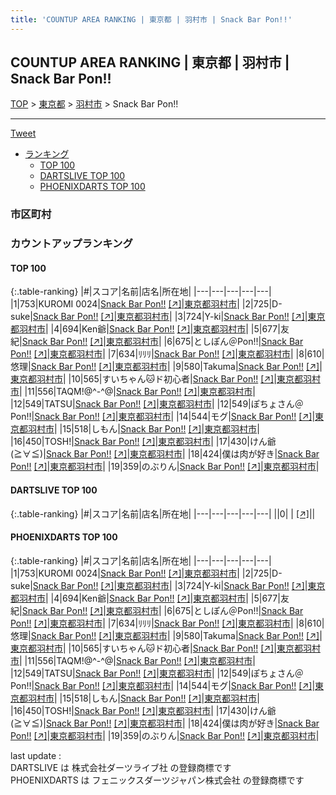 ```yaml
---
title: 'COUNTUP AREA RANKING | 東京都 | 羽村市 | Snack Bar Pon!!'
---
```

## COUNTUP AREA RANKING | 東京都 | 羽村市 | Snack Bar Pon!!

[TOP](/darts/rank/) > [東京都](/darts/rank/東京都/) > [羽村市](/darts/rank/東京都/羽村市/) > Snack Bar Pon!!

___

<a href="https://twitter.com/share?ref_src=twsrc%5Etfw" data-text="COUNTUP AREA RANKING | 東京都羽村市Snack Bar Pon!!" class="twitter-share-button" data-hashtags="DARTSLIVE,PHOENIXDARTS,darts,ダーツ" data-show-count="false">Tweet</a>

* [ランキング](#カウントアップランキング)
    * [TOP 100](#top-100)
    * [DARTSLIVE TOP 100](#dartslive-top-100)
    * [PHOENIXDARTS TOP 100](#phoenixdarts-top-100)

### 市区町村

<ul>

</ul>

### カウントアップランキング

#### TOP 100



{:.table-ranking}
|#|スコア|名前|店名|所在地|
|---|---|---|---|---|
|1|753|<span class="rank-name-pd">KUROMI 0024</span>|<a href="/darts/rank/shops/94741.html">Snack Bar Pon!!</a> <a href="https://vs.phoenixdarts.com/jp/shop/shopDetailInfo/s_94741?s_seq=94741">[↗]</a>|<a href="/darts/rank/東京都/羽村市">東京都羽村市</a>|
|2|725|<span class="rank-name-pd">D-suke</span>|<a href="/darts/rank/shops/94741.html">Snack Bar Pon!!</a> <a href="https://vs.phoenixdarts.com/jp/shop/shopDetailInfo/s_94741?s_seq=94741">[↗]</a>|<a href="/darts/rank/東京都/羽村市">東京都羽村市</a>|
|3|724|<span class="rank-name-pd">Y-ki</span>|<a href="/darts/rank/shops/94741.html">Snack Bar Pon!!</a> <a href="https://vs.phoenixdarts.com/jp/shop/shopDetailInfo/s_94741?s_seq=94741">[↗]</a>|<a href="/darts/rank/東京都/羽村市">東京都羽村市</a>|
|4|694|<span class="rank-name-pd">Ken爺</span>|<a href="/darts/rank/shops/94741.html">Snack Bar Pon!!</a> <a href="https://vs.phoenixdarts.com/jp/shop/shopDetailInfo/s_94741?s_seq=94741">[↗]</a>|<a href="/darts/rank/東京都/羽村市">東京都羽村市</a>|
|5|677|<span class="rank-name-pd">友紀</span>|<a href="/darts/rank/shops/94741.html">Snack Bar Pon!!</a> <a href="https://vs.phoenixdarts.com/jp/shop/shopDetailInfo/s_94741?s_seq=94741">[↗]</a>|<a href="/darts/rank/東京都/羽村市">東京都羽村市</a>|
|6|675|<span class="rank-name-pd">としぽん＠Pon!!</span>|<a href="/darts/rank/shops/94741.html">Snack Bar Pon!!</a> <a href="https://vs.phoenixdarts.com/jp/shop/shopDetailInfo/s_94741?s_seq=94741">[↗]</a>|<a href="/darts/rank/東京都/羽村市">東京都羽村市</a>|
|7|634|<span class="rank-name-pd">ﾘﾘﾘ</span>|<a href="/darts/rank/shops/94741.html">Snack Bar Pon!!</a> <a href="https://vs.phoenixdarts.com/jp/shop/shopDetailInfo/s_94741?s_seq=94741">[↗]</a>|<a href="/darts/rank/東京都/羽村市">東京都羽村市</a>|
|8|610|<span class="rank-name-pd">悠理</span>|<a href="/darts/rank/shops/94741.html">Snack Bar Pon!!</a> <a href="https://vs.phoenixdarts.com/jp/shop/shopDetailInfo/s_94741?s_seq=94741">[↗]</a>|<a href="/darts/rank/東京都/羽村市">東京都羽村市</a>|
|9|580|<span class="rank-name-pd">Takuma</span>|<a href="/darts/rank/shops/94741.html">Snack Bar Pon!!</a> <a href="https://vs.phoenixdarts.com/jp/shop/shopDetailInfo/s_94741?s_seq=94741">[↗]</a>|<a href="/darts/rank/東京都/羽村市">東京都羽村市</a>|
|10|565|<span class="rank-name-pd">すいちゃん🐱ド初心者</span>|<a href="/darts/rank/shops/94741.html">Snack Bar Pon!!</a> <a href="https://vs.phoenixdarts.com/jp/shop/shopDetailInfo/s_94741?s_seq=94741">[↗]</a>|<a href="/darts/rank/東京都/羽村市">東京都羽村市</a>|
|11|556|<span class="rank-name-pd">TAQM!@^-^@</span>|<a href="/darts/rank/shops/94741.html">Snack Bar Pon!!</a> <a href="https://vs.phoenixdarts.com/jp/shop/shopDetailInfo/s_94741?s_seq=94741">[↗]</a>|<a href="/darts/rank/東京都/羽村市">東京都羽村市</a>|
|12|549|<span class="rank-name-pd">TATSU</span>|<a href="/darts/rank/shops/94741.html">Snack Bar Pon!!</a> <a href="https://vs.phoenixdarts.com/jp/shop/shopDetailInfo/s_94741?s_seq=94741">[↗]</a>|<a href="/darts/rank/東京都/羽村市">東京都羽村市</a>|
|12|549|<span class="rank-name-pd">ぽちょさん＠Pon!!</span>|<a href="/darts/rank/shops/94741.html">Snack Bar Pon!!</a> <a href="https://vs.phoenixdarts.com/jp/shop/shopDetailInfo/s_94741?s_seq=94741">[↗]</a>|<a href="/darts/rank/東京都/羽村市">東京都羽村市</a>|
|14|544|<span class="rank-name-pd">モグ</span>|<a href="/darts/rank/shops/94741.html">Snack Bar Pon!!</a> <a href="https://vs.phoenixdarts.com/jp/shop/shopDetailInfo/s_94741?s_seq=94741">[↗]</a>|<a href="/darts/rank/東京都/羽村市">東京都羽村市</a>|
|15|518|<span class="rank-name-pd">しもん</span>|<a href="/darts/rank/shops/94741.html">Snack Bar Pon!!</a> <a href="https://vs.phoenixdarts.com/jp/shop/shopDetailInfo/s_94741?s_seq=94741">[↗]</a>|<a href="/darts/rank/東京都/羽村市">東京都羽村市</a>|
|16|450|<span class="rank-name-pd">TOSH!</span>|<a href="/darts/rank/shops/94741.html">Snack Bar Pon!!</a> <a href="https://vs.phoenixdarts.com/jp/shop/shopDetailInfo/s_94741?s_seq=94741">[↗]</a>|<a href="/darts/rank/東京都/羽村市">東京都羽村市</a>|
|17|430|<span class="rank-name-pd">けん爺(≧∀≦)</span>|<a href="/darts/rank/shops/94741.html">Snack Bar Pon!!</a> <a href="https://vs.phoenixdarts.com/jp/shop/shopDetailInfo/s_94741?s_seq=94741">[↗]</a>|<a href="/darts/rank/東京都/羽村市">東京都羽村市</a>|
|18|424|<span class="rank-name-pd">僕は肉が好き</span>|<a href="/darts/rank/shops/94741.html">Snack Bar Pon!!</a> <a href="https://vs.phoenixdarts.com/jp/shop/shopDetailInfo/s_94741?s_seq=94741">[↗]</a>|<a href="/darts/rank/東京都/羽村市">東京都羽村市</a>|
|19|359|<span class="rank-name-pd">のぶりん</span>|<a href="/darts/rank/shops/94741.html">Snack Bar Pon!!</a> <a href="https://vs.phoenixdarts.com/jp/shop/shopDetailInfo/s_94741?s_seq=94741">[↗]</a>|<a href="/darts/rank/東京都/羽村市">東京都羽村市</a>|


#### DARTSLIVE TOP 100



{:.table-ranking}
|#|スコア|名前|店名|所在地|
|---|---|---|---|---|
||0|<span class="rank-name-dl"> </span>|<a href="/darts/rank/shops/.html"></a> <a href="">[↗]</a>|<a href="/darts/rank//"></a>|


#### PHOENIXDARTS TOP 100



{:.table-ranking}
|#|スコア|名前|店名|所在地|
|---|---|---|---|---|
|1|753|<span class="rank-name-pd">KUROMI 0024</span>|<a href="/darts/rank/shops/94741.html">Snack Bar Pon!!</a> <a href="https://vs.phoenixdarts.com/jp/shop/shopDetailInfo/s_94741?s_seq=94741">[↗]</a>|<a href="/darts/rank/東京都/羽村市">東京都羽村市</a>|
|2|725|<span class="rank-name-pd">D-suke</span>|<a href="/darts/rank/shops/94741.html">Snack Bar Pon!!</a> <a href="https://vs.phoenixdarts.com/jp/shop/shopDetailInfo/s_94741?s_seq=94741">[↗]</a>|<a href="/darts/rank/東京都/羽村市">東京都羽村市</a>|
|3|724|<span class="rank-name-pd">Y-ki</span>|<a href="/darts/rank/shops/94741.html">Snack Bar Pon!!</a> <a href="https://vs.phoenixdarts.com/jp/shop/shopDetailInfo/s_94741?s_seq=94741">[↗]</a>|<a href="/darts/rank/東京都/羽村市">東京都羽村市</a>|
|4|694|<span class="rank-name-pd">Ken爺</span>|<a href="/darts/rank/shops/94741.html">Snack Bar Pon!!</a> <a href="https://vs.phoenixdarts.com/jp/shop/shopDetailInfo/s_94741?s_seq=94741">[↗]</a>|<a href="/darts/rank/東京都/羽村市">東京都羽村市</a>|
|5|677|<span class="rank-name-pd">友紀</span>|<a href="/darts/rank/shops/94741.html">Snack Bar Pon!!</a> <a href="https://vs.phoenixdarts.com/jp/shop/shopDetailInfo/s_94741?s_seq=94741">[↗]</a>|<a href="/darts/rank/東京都/羽村市">東京都羽村市</a>|
|6|675|<span class="rank-name-pd">としぽん＠Pon!!</span>|<a href="/darts/rank/shops/94741.html">Snack Bar Pon!!</a> <a href="https://vs.phoenixdarts.com/jp/shop/shopDetailInfo/s_94741?s_seq=94741">[↗]</a>|<a href="/darts/rank/東京都/羽村市">東京都羽村市</a>|
|7|634|<span class="rank-name-pd">ﾘﾘﾘ</span>|<a href="/darts/rank/shops/94741.html">Snack Bar Pon!!</a> <a href="https://vs.phoenixdarts.com/jp/shop/shopDetailInfo/s_94741?s_seq=94741">[↗]</a>|<a href="/darts/rank/東京都/羽村市">東京都羽村市</a>|
|8|610|<span class="rank-name-pd">悠理</span>|<a href="/darts/rank/shops/94741.html">Snack Bar Pon!!</a> <a href="https://vs.phoenixdarts.com/jp/shop/shopDetailInfo/s_94741?s_seq=94741">[↗]</a>|<a href="/darts/rank/東京都/羽村市">東京都羽村市</a>|
|9|580|<span class="rank-name-pd">Takuma</span>|<a href="/darts/rank/shops/94741.html">Snack Bar Pon!!</a> <a href="https://vs.phoenixdarts.com/jp/shop/shopDetailInfo/s_94741?s_seq=94741">[↗]</a>|<a href="/darts/rank/東京都/羽村市">東京都羽村市</a>|
|10|565|<span class="rank-name-pd">すいちゃん🐱ド初心者</span>|<a href="/darts/rank/shops/94741.html">Snack Bar Pon!!</a> <a href="https://vs.phoenixdarts.com/jp/shop/shopDetailInfo/s_94741?s_seq=94741">[↗]</a>|<a href="/darts/rank/東京都/羽村市">東京都羽村市</a>|
|11|556|<span class="rank-name-pd">TAQM!@^-^@</span>|<a href="/darts/rank/shops/94741.html">Snack Bar Pon!!</a> <a href="https://vs.phoenixdarts.com/jp/shop/shopDetailInfo/s_94741?s_seq=94741">[↗]</a>|<a href="/darts/rank/東京都/羽村市">東京都羽村市</a>|
|12|549|<span class="rank-name-pd">TATSU</span>|<a href="/darts/rank/shops/94741.html">Snack Bar Pon!!</a> <a href="https://vs.phoenixdarts.com/jp/shop/shopDetailInfo/s_94741?s_seq=94741">[↗]</a>|<a href="/darts/rank/東京都/羽村市">東京都羽村市</a>|
|12|549|<span class="rank-name-pd">ぽちょさん＠Pon!!</span>|<a href="/darts/rank/shops/94741.html">Snack Bar Pon!!</a> <a href="https://vs.phoenixdarts.com/jp/shop/shopDetailInfo/s_94741?s_seq=94741">[↗]</a>|<a href="/darts/rank/東京都/羽村市">東京都羽村市</a>|
|14|544|<span class="rank-name-pd">モグ</span>|<a href="/darts/rank/shops/94741.html">Snack Bar Pon!!</a> <a href="https://vs.phoenixdarts.com/jp/shop/shopDetailInfo/s_94741?s_seq=94741">[↗]</a>|<a href="/darts/rank/東京都/羽村市">東京都羽村市</a>|
|15|518|<span class="rank-name-pd">しもん</span>|<a href="/darts/rank/shops/94741.html">Snack Bar Pon!!</a> <a href="https://vs.phoenixdarts.com/jp/shop/shopDetailInfo/s_94741?s_seq=94741">[↗]</a>|<a href="/darts/rank/東京都/羽村市">東京都羽村市</a>|
|16|450|<span class="rank-name-pd">TOSH!</span>|<a href="/darts/rank/shops/94741.html">Snack Bar Pon!!</a> <a href="https://vs.phoenixdarts.com/jp/shop/shopDetailInfo/s_94741?s_seq=94741">[↗]</a>|<a href="/darts/rank/東京都/羽村市">東京都羽村市</a>|
|17|430|<span class="rank-name-pd">けん爺(≧∀≦)</span>|<a href="/darts/rank/shops/94741.html">Snack Bar Pon!!</a> <a href="https://vs.phoenixdarts.com/jp/shop/shopDetailInfo/s_94741?s_seq=94741">[↗]</a>|<a href="/darts/rank/東京都/羽村市">東京都羽村市</a>|
|18|424|<span class="rank-name-pd">僕は肉が好き</span>|<a href="/darts/rank/shops/94741.html">Snack Bar Pon!!</a> <a href="https://vs.phoenixdarts.com/jp/shop/shopDetailInfo/s_94741?s_seq=94741">[↗]</a>|<a href="/darts/rank/東京都/羽村市">東京都羽村市</a>|
|19|359|<span class="rank-name-pd">のぶりん</span>|<a href="/darts/rank/shops/94741.html">Snack Bar Pon!!</a> <a href="https://vs.phoenixdarts.com/jp/shop/shopDetailInfo/s_94741?s_seq=94741">[↗]</a>|<a href="/darts/rank/東京都/羽村市">東京都羽村市</a>|


<div class="footer border-top border-gray-light mt-5 pt-3 text-right text-gray">
    last update : <span style="font-weight: italic" id="foot_last_modified"></span><br />
    DARTSLIVE は 株式会社ダーツライブ社 の登録商標です<br />
    PHOENIXDARTS は フェニックスダーツジャパン株式会社 の登録商標です<br />
</div>

<script src="https://cdnjs.cloudflare.com/ajax/libs/jquery.tablesorter/2.31.3/js/jquery.tablesorter.min.js" integrity="sha512-qzgd5cYSZcosqpzpn7zF2ZId8f/8CHmFKZ8j7mU4OUXTNRd5g+ZHBPsgKEwoqxCtdQvExE5LprwwPAgoicguNg==" crossorigin="anonymous" referrerpolicy="no-referrer"></script>
<link rel="stylesheet" href="https://cdnjs.cloudflare.com/ajax/libs/jquery.tablesorter/2.31.3/css/theme.default.min.css" integrity="sha512-wghhOJkjQX0Lh3NSWvNKeZ0ZpNn+SPVXX1Qyc9OCaogADktxrBiBdKGDoqVUOyhStvMBmJQ8ZdMHiR3wuEq8+w==" crossorigin="anonymous" referrerpolicy="no-referrer" />
<script>
$(function() {
    $(".table-ranking").tablesorter({sortList:[[0, 0]]});
    $("#foot_last_modified").text(formatDate(new Date(document.lastModified), 'yyyy-MM-dd HH:mm:ss'));
});
</script>

<script async src="https://platform.twitter.com/widgets.js" charset="utf-8"></script>